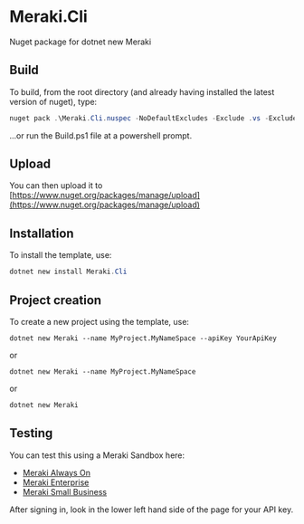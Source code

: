 # Meraki.Cli

Nuget package for dotnet new Meraki

## Build

To build, from the root directory (and already having installed the latest version of nuget), type:
``` powershell
nuget pack .\Meraki.Cli.nuspec -NoDefaultExcludes -Exclude .vs -Exclude .suo -Exclude ps1
```
...or run the Build.ps1 file at a powershell prompt.

## Upload
You can then upload it to [https://www.nuget.org/packages/manage/upload](https://www.nuget.org/packages/manage/upload)

## Installation
To install the template, use:
``` powershell
dotnet new install Meraki.Cli
```

## Project creation
To create a new project using the template, use:

```
dotnet new Meraki --name MyProject.MyNameSpace --apiKey YourApiKey
```

or

```
dotnet new Meraki --name MyProject.MyNameSpace
```

or

``` powershell
dotnet new Meraki
```

## Testing

You can test this using a Meraki Sandbox here:

- [Meraki Always On](https://devnetsandbox.cisco.com/RM/Diagram/Index/a9487767-deef-4855-b3e3-880e7f39eadc?diagramType=Topology)
- [Meraki Enterprise](https://devnetsandbox.cisco.com/RM/Diagram/Index/e7b3932b-0d47-408e-946e-c23a0c031bda?diagramType=Topology)
- [Meraki Small Business](https://devnetsandbox.cisco.com/RM/Diagram/Index/aa48e6e2-3e59-4b87-bfe5-7833c45f8db8?diagramType=Topology)

After signing in, look in the lower left hand side of the page for your API key.
